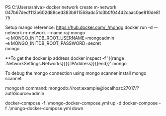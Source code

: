 
PS C:\Users\shiva> docker network create m-network
047b67dedf113b602d88ced383b911568adc51d3b0f044d2caac0ae810de8175

Setup mango reference: https://hub.docker.com/_/mongo
docker run -d --network m-network --name raj-mongo \
	-e MONGO_INITDB_ROOT_USERNAME=mongoadmin \
	-e MONGO_INITDB_ROOT_PASSWORD=secret \
	mongo




**To get the docker ip address
docker inspect -f '{{range .NetworkSettings.Networks}}{{.IPAddress}}{{end}}' mongo

To debug the mongo connection using mongo scanner
install mongo scannet

mongosh command: mongodb://root:example@localhost:27017/?authSource=admin

docker-compose -f .\mongo-docker-compose.yml up -d
docker-compose -f .\mongo-docker-compose.yml down
